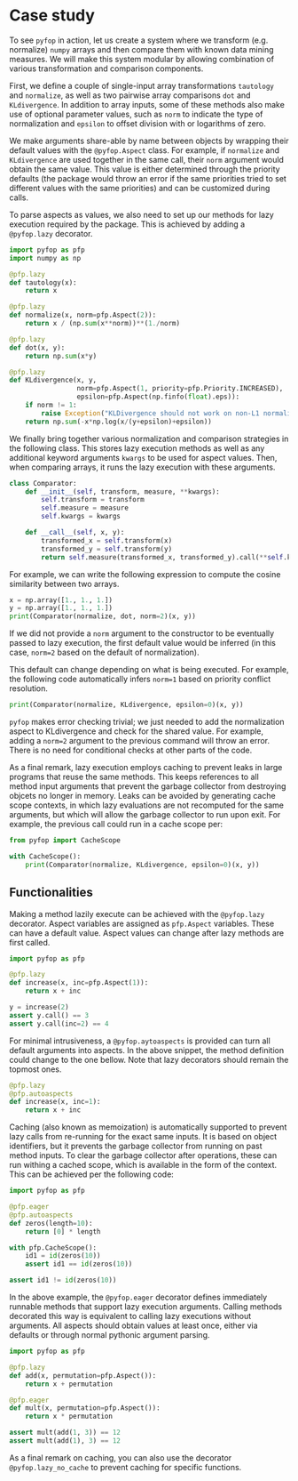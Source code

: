 # Case study
To see `pyfop` in action,
let us create a system where we transform (e.g. normalize) 
`numpy` arrays and then compare them with known data mining
measures. We will make this system modular by allowing
combination of various transformation and comparison components.

First, we define a couple of single-input
array transformations `tautology` and `normalize`, 
as well as two pairwise array comparisons
`dot` and `KLdivergence`. In addition to array inputs,
some of these methods also make use of optional
parameter values, such as `norm` to indicate
the type of normalization and `epsilon` to offset
division with or logarithms of zero.

We make arguments share-able by name between
objects by wrapping their default values with the
`@pyfop.Aspect` class. For example, if `normalize`
and `KLdivergence` are used together in the same
call, their `norm` argument would obtain the same value.
This value is either determined through the priority 
defaults (the package would throw an
error if the same priorities tried to set different
values with the same priorities)
and can be customized during calls.

To parse aspects as values, we also need to set up our
methods for lazy execution required by the package.
This is achieved by adding a `@pyfop.lazy` decorator.


```python
import pyfop as pfp
import numpy as np

@pfp.lazy
def tautology(x):
    return x

@pfp.lazy
def normalize(x, norm=pfp.Aspect(2)):
    return x / (np.sum(x**norm))**(1./norm)

@pfp.lazy
def dot(x, y):
    return np.sum(x*y)

@pfp.lazy
def KLdivergence(x, y, 
                 norm=pfp.Aspect(1, priority=pfp.Priority.INCREASED), 
                 epsilon=pfp.Aspect(np.finfo(float).eps)):
    if norm != 1:
        raise Exception("KLDivergence should not work on non-L1 normalizations")
    return np.sum(-x*np.log(x/(y+epsilon)+epsilon))
```

We finally bring together various normalization and comparison
strategies in the following class. This stores lazy execution
methods as well as any additional keyword arguments `kwargs`
to be used for aspect values. Then, when comparing arrays,
it runs the lazy execution with these arguments. 

```python
class Comparator:
    def __init__(self, transform, measure, **kwargs):
        self.transform = transform
        self.measure = measure
        self.kwargs = kwargs

    def __call__(self, x, y):
        transformed_x = self.transform(x)
        transformed_y = self.transform(y)
        return self.measure(transformed_x, transformed_y).call(**self.kwargs)
```

For example, we can write the following expression to
compute the cosine similarity between two arrays. 

```python
x = np.array([1., 1., 1.])
y = np.array([1., 1., 1.])
print(Comparator(normalize, dot, norm=2)(x, y))
```

If we did not provide a `norm` argument to the constructor
to be eventually passed to lazy execution, the first
default value would be inferred (in this case, `norm=2` 
based on the default of normalization). 

This default can change depending on what is being executed.
For example, the following code automatically infers `norm=1`
based on priority conflict resolution.

```python
print(Comparator(normalize, KLdivergence, epsilon=0)(x, y))
```

`pyfop` makes error checking trivial; we just needed to add
the normalization aspect to KLdivergence and check for the
shared value. For example, adding a `norm=2` argument to the
previous command will throw an error. There is no need for
conditional checks at other parts of the code.

As a final remark, lazy execution employs caching to prevent
leaks in large programs that reuse the same methods. This
keeps references to all method input arguments that prevent
the garbage collector from destroying objcets no longer in
memory. Leaks can be
avoided by generating cache scope contexts, in which lazy evaluations
are not recomputed for the same arguments, but which will allow the 
garbage collector to run upon exit. For example, the previous
call could run in a cache scope per:

```python
from pyfop import CacheScope

with CacheScope():
    print(Comparator(normalize, KLdivergence, epsilon=0)(x, y))
```


## Functionalities
Making a method lazily execute can be achieved with the `@pyfop.lazy` decorator.
Aspect variables are assigned as `pfp.Aspect` variables. These can have a 
default value. Aspect values can change after lazy methods are first called.

```python
import pyfop as pfp

@pfp.lazy
def increase(x, inc=pfp.Aspect(1)):
    return x + inc

y = increase(2)
assert y.call() == 3
assert y.call(inc=2) == 4
```

For minimal intrusiveness, a `@pyfop.aytoaspects` is provided
can turn all default arguments into aspects. In the above snippet,
the method definition could change to the one bellow. 
Note that lazy decorators should remain the topmost ones.

```python
@pfp.lazy
@pfp.autoaspects
def increase(x, inc=1):
    return x + inc
```

Caching (also known as memoization) 
is automatically supported to prevent lazy calls from re-running
for the exact same inputs. It is based on object identifiers,
but it prevents the garbage collector from running on past
method inputs. To clear the garbage collector after operations,
these can run withing a cached scope, which is available in the form
of the context. This can be achieved per the following code:


```python
import pyfop as pfp

@pfp.eager
@pfp.autoaspects
def zeros(length=10):
    return [0] * length

with pfp.CacheScope():
    id1 = id(zeros(10))
    assert id1 == id(zeros(10))

assert id1 != id(zeros(10))
```

In the above example, the `@pyfop.eager` decorator defines
immediately runnable methods that support lazy execution arguments.
Calling methods decorated this way is equivalent 
to calling lazy executions without arguments. 
All aspects should obtain values at least once,
either via defaults or through normal pythonic argument parsing.

```python
import pyfop as pfp

@pfp.lazy
def add(x, permutation=pfp.Aspect()):
    return x + permutation

@pfp.eager
def mult(x, permutation=pfp.Aspect()):
    return x * permutation

assert mult(add(1, 3)) == 12
assert mult(add(1), 3) == 12
```

As a final remark on caching, you can also use the
decorator `@pyfop.lazy_no_cache` to prevent caching
for specific functions.

